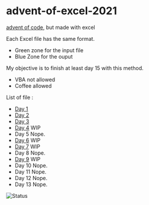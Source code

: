 # advent-of-excel-2021
[advent of code](https://adventofcode.com/), but made with excel

Each Excel file has the same format.
- Green zone for the input file
- Blue Zone for the ouput

My objective is to finish at least day 15 with this method.

+ VBA not allowed
+ Coffee allowed

List of file :
- [Day 1](https://github.com/Unombre/advent-of-excel-2021/blob/main/day-01.xlsx)
- [Day 2](https://github.com/Unombre/advent-of-excel-2021/blob/main/day-02.xlsx)
- [Day 3](https://github.com/Unombre/advent-of-excel-2021/blob/main/day-03.xlsx)
- [Day 4](https://github.com/Unombre/advent-of-excel-2021/blob/main/day-04.xlsx) WIP
- Day 5 Nope.
- [Day 6](https://github.com/Unombre/advent-of-excel-2021/blob/main/day-06.xlsx) WIP
- [Day 7](https://github.com/Unombre/advent-of-excel-2021/blob/main/day-07.xlsx) WIP
- Day 8 Nope.
- [Day 9](https://github.com/Unombre/advent-of-excel-2021/blob/main/day-09.xlsx) WIP
- Day 10 Nope.
- Day 11 Nope.
- Day 12 Nope.
- Day 13 Nope.


![Status](https://ibb.co/fxq5gjP)
